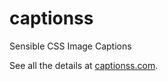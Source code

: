# captionss

Sensible CSS Image Captions

See all the details at [captionss.com](http://captionss.com).
